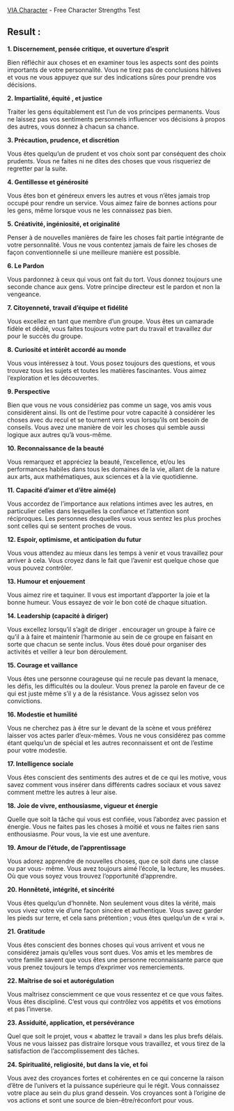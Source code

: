 [VIA Character](https://www.viacharacter.org/survey/account/register) - Free Character Strengths Test

## Result :

**1. Discernement, pensée critique, et ouverture d’esprit**

Bien réfléchir aux choses et en examiner tous les aspects sont des points importants de
votre personnalité. Vous ne tirez pas de conclusions hâtives et vous ne vous appuyez que
sur des indications sûres pour prendre vos décisions.

**2. Impartialité, équité , et justice**

Traiter les gens équitablement est l’un de vos principes permanents. Vous ne laissez pas
vos sentiments personnels influencer vos décisions à propos des autres, vous donnez à
chacun sa chance.

**3. Précaution, prudence, et discrétion**

Vous êtes quelqu’un de prudent et vos choix sont par conséquent des choix prudents.
Vous ne faites ni ne dites des choses que vous risqueriez de regretter par la suite.

**4. Gentillesse et générosité**

Vous êtes bon et généreux envers les autres et vous n’êtes jamais trop occupé pour
rendre un service. Vous aimez faire de bonnes actions pour les gens, même lorsque vous
ne les connaissez pas bien.

**5. Créativité, ingéniosité, et originalité**

Penser à de nouvelles manières de faire les choses fait partie intégrante de votre
personnalité. Vous ne vous contentez jamais de faire les choses de façon conventionnelle
si une meilleure manière est possible.

**6. Le Pardon**

Vous pardonnez à ceux qui vous ont fait du tort. Vous donnez toujours une seconde
chance aux gens. Votre principe directeur est le pardon et non la vengeance.

**7. Citoyenneté, travail d’équipe et fidélité**

Vous excellez en tant que membre d’un groupe. Vous êtes un camarade fidèle et dédié,
vous faites toujours votre part du travail et travaillez dur pour le succès du groupe.

**8. Curiosité et intérêt accordé au monde**

Vous vous intéressez à tout. Vous posez toujours des questions, et vous trouvez tous les
sujets et toutes les matières fascinantes. Vous aimez l’exploration et les découvertes.

**9. Perspective**

Bien que vous ne vous considériez pas comme un sage, vos amis vous considèrent ainsi.
Ils ont de l’estime pour votre capacité à considérer les choses avec du recul et se tournent
vers vous lorsqu’ils ont besoin de conseils. Vous avez une manière de voir les choses qui
semble aussi logique aux autres qu’à vous-même.

**10. Reconnaissance de la beauté**

Vous remarquez et appréciez la beauté, l’excellence, et/ou les performances habiles dans
tous les domaines de la vie, allant de la nature aux arts, aux mathématiques, aux sciences
et à la vie quotidienne.

**11. Capacité d’aimer et d’être aimé(e)**

Vous accordez de l’importance aux relations intimes avec les autres, en particulier celles
dans lesquelles la confiance et l’attention sont réciproques. Les personnes desquelles
vous vous sentez les plus proches sont celles qui se sentent proches de vous.

**12. Espoir, optimisme, et anticipation du futur**

Vous vous attendez au mieux dans les temps à venir et vous travaillez pour arriver à cela.
Vous croyez dans le fait que l’avenir est quelque chose que vous pouvez contrôler.

**13. Humour et enjouement**

Vous aimez rire et taquiner. Il vous est important d’apporter la joie et la bonne humeur.
Vous essayez de voir le bon coté de chaque situation.

**14. Leadership (capacité à diriger)**

Vous excellez lorsqu’il s’agit de diriger . encourager un groupe à faire ce qu’il a à faire et
maintenir l’harmonie au sein de ce groupe en faisant en sorte que chacun se sente inclus.
Vous êtes doué pour organiser des activités et veiller à leur bon déroulement.

**15. Courage et vaillance**

Vous êtes une personne courageuse qui ne recule pas devant la menace, les défis, les
difficultés ou la douleur. Vous prenez la parole en faveur de ce qui est juste même s’il y a
de la résistance. Vous agissez selon vos convictions.

**16. Modestie et humilité**

Vous ne cherchez pas à être sur le devant de la scène et vous préférez laisser vos actes
parler d’eux-mêmes. Vous ne vous considérez pas comme étant quelqu’un de spécial et
les autres reconnaissent et ont de l’estime pour votre modestie.

**17. Intelligence sociale**

Vous êtes conscient des sentiments des autres et de ce qui les motive, vous savez
comment vous insérer dans différents cadres sociaux et vous savez comment mettre les
autres à leur aise.

**18. Joie de vivre, enthousiasme, vigueur et énergie**

Quelle que soit la tâche qui vous est confiée, vous l’abordez avec passion et énergie.
Vous ne faites pas les choses à moitié et vous ne faites rien sans enthousiasme. Pour
vous, la vie est une aventure.

**19. Amour de l’étude, de l’apprentissage**

Vous adorez apprendre de nouvelles choses, que ce soit dans une classe ou par vous-
même. Vous avez toujours aimé l’école, la lecture, les musées. Où que vous soyez vous trouvez l’opportunité d’apprendre.

**20. Honnêteté, intégrité, et sincérité**

Vous êtes quelqu’un d’honnête. Non seulement vous dites la vérité, mais vous vivez votre
vie d’une façon sincère et authentique. Vous savez garder les pieds sur terre, et cela sans
prétention ; vous êtes quelqu’un de « vrai ».

**21. Gratitude**

Vous êtes conscient des bonnes choses qui vous arrivent et vous ne considérez jamais
qu’elles vous sont dues. Vos amis et les membres de votre famille savent que vous êtes
une personne reconnaissante parce que vous prenez toujours le temps d’exprimer vos
remerciements.

**22. Maîtrise de soi et autorégulation**

Vous maîtrisez consciemment ce que vous ressentez et ce que vous faites. Vous êtes
discipliné. C’est vous qui contrôlez vos appétits et vos émotions et pas l’inverse.

**23. Assiduité, application, et persévérance**

Quel que soit le projet, vous « abattez le travail » dans les plus brefs délais. Vous ne vous
laissez pas distraire lorsque vous travaillez, et vous tirez de la satisfaction de
l’accomplissement des tâches.

**24. Spiritualité, religiosité, but dans la vie, et foi**

Vous avez des croyances fortes et cohérentes en ce qui concerne la raison d’être de
l’univers et la puissance supérieure qui le régit. Vous connaissez votre place au sein du
plus grand dessein. Vos croyances sont à l’origine de vos actions et sont une source de
bien-être/réconfort pour vous.
